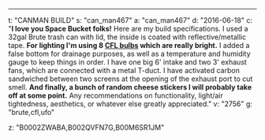 ---
t: "CANMAN BUILD"
s: "can_man467"
a: "can_man467"
d: "2016-06-18"
c: "<strong>I love you Space Bucket folks!</strong> Here are my build specifications. I used a 32gal Brute trash can with lid, the inside is coated with reflective/metallic tape. <strong>For lighting I'm using 8 <a href='https://amzn.to/3jMfTYw'>CFL bulbs</a> which are really bright.</strong> I added a false bottom for drainage purposes, as well as a temperature and humidity gauge to keep things in order. I have one big 6' intake and two 3' exhaust fans, which are connected with a metal T-duct. I have activated carbon sandwiched between two screens at the opening of the exhaust port to cut smell. <strong>And finally, a bunch of random cheese stickers I will probably take off at some point.</strong> Any recommendations on functionality, light/air tightedness, aesthetics, or whatever else greatly appreciated."
v: "2756"
g: "brute,cfl,ufo"

z: "B0002ZWABA,B002QVFN7G,B00M6SR1JM"
